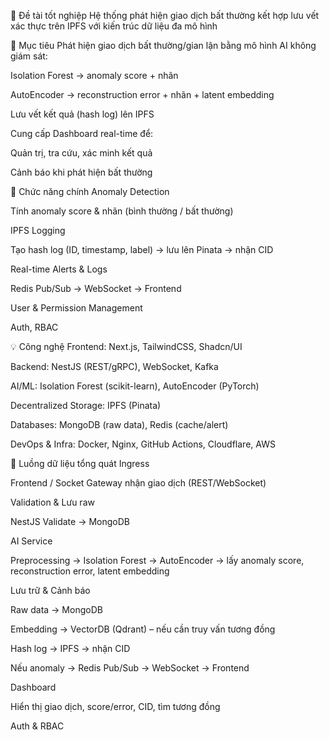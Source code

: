 🚀 Đề tài tốt nghiệp
Hệ thống phát hiện giao dịch bất thường kết hợp lưu vết xác thực trên IPFS với kiến trúc dữ liệu đa mô hình

🎯 Mục tiêu
Phát hiện giao dịch bất thường/gian lận bằng mô hình AI không giám sát:

Isolation Forest → anomaly score + nhãn

AutoEncoder → reconstruction error + nhãn + latent embedding

Lưu vết kết quả (hash log) lên IPFS

Cung cấp Dashboard real-time để:

Quản trị, tra cứu, xác minh kết quả

Cảnh báo khi phát hiện bất thường

🧩 Chức năng chính
Anomaly Detection

Tính anomaly score & nhãn (bình thường / bất thường)

IPFS Logging

Tạo hash log (ID, timestamp, label) → lưu lên Pinata → nhận CID

Real-time Alerts & Logs

Redis Pub/Sub → WebSocket → Frontend

User & Permission Management

Auth, RBAC

💡 Công nghệ
Frontend: Next.js, TailwindCSS, Shadcn/UI

Backend: NestJS (REST/gRPC), WebSocket, Kafka

AI/ML: Isolation Forest (scikit-learn), AutoEncoder (PyTorch)

Decentralized Storage: IPFS (Pinata)

Databases: MongoDB (raw data), Redis (cache/alert)

DevOps & Infra: Docker, Nginx, GitHub Actions, Cloudflare, AWS

🔄 Luồng dữ liệu tổng quát
Ingress

Frontend / Socket Gateway nhận giao dịch (REST/WebSocket)

Validation & Lưu raw

NestJS Validate → MongoDB

AI Service

Preprocessing → Isolation Forest → AutoEncoder → lấy anomaly score, reconstruction error, latent embedding

Lưu trữ & Cảnh báo

Raw data → MongoDB

Embedding → VectorDB (Qdrant) – nếu cần truy vấn tương đồng

Hash log → IPFS → nhận CID

Nếu anomaly → Redis Pub/Sub → WebSocket → Frontend

Dashboard

Hiển thị giao dịch, score/error, CID, tìm tương đồng

Auth & RBAC
